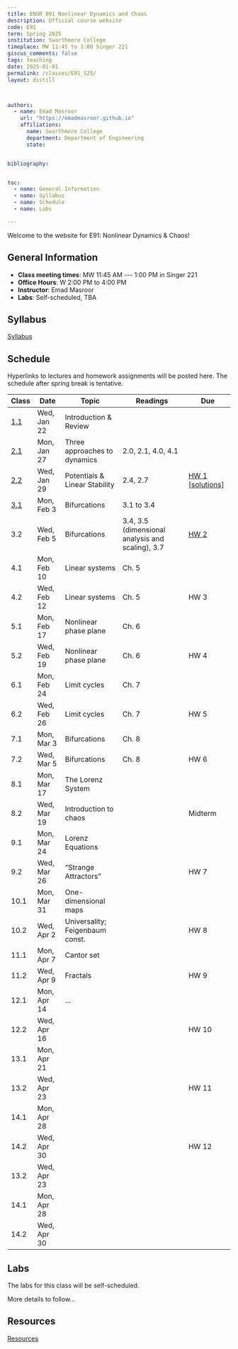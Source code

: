 ```yaml
---
title: ENGR 091 Nonlinear Dynamics and Chaos 
description: Official course website
code: E91
term: Spring 2025
institution: Swarthmore College
timeplace: MW 11:45 to 1:00 Singer 221
giscus_comments: false
tags: teaching 
date: 2025-01-01
permalink: /classes/E91_S25/
layout: distill



authors:
  - name: Emad Masroor
    url: "https://emadmasroor.github.io"
    affiliations:
      name: Swarthmore College
      department: Department of Engineering
      state: 


bibliography: 


toc:
  - name: General Information
  - name: Syllabus
  - name: Schedule
  - name: Labs

---
```


Welcome to the website for E91: Nonlinear Dynamics & Chaos!

## General Information

- **Class meeting times**: MW 11:45 AM --- 1:00 PM in Singer 221
- **Office Hours**: W 2:00 PM to 4:00 PM
- **Instructor**: Emad Masroor
- **Labs**: Self-scheduled, TBA 

## Syllabus

[Syllabus](E91-S25-Syllabus.pdf)

<object data="E91-S25-Syllabus.pdf" width="100%" height="750" type='application/pdf'></object>

## Schedule

Hyperlinks to lectures and homework assignments will be posted here. The schedule after spring break is tentative.

|   **Class**  |   **Date**     |   **Topic**                        |   **Readings**        |   **Due**  |
|--------------|----------------|------------------------------------|-----------------------|------------|
|   [1.1](Lecs/E91.S25.Lec1.pdf)        |   Wed, Jan 22  |   Introduction & Review            |                       |            |
|   [2.1](Lecs/E91.S25.Lec2.pdf)        |   Mon, Jan 27  |   Three approaches to dynamics     |   2.0, 2.1, 4.0, 4.1  |            |
|   [2.2](Lecs/E91.S25.Lec3.pdf)        |   Wed, Jan 29  |   Potentials & Linear Stability    |   2.4, 2.7            |   [HW 1](HW/HW1.pdf) [[solutions](HW/HW1Solutions.pdf)]     |
|   [3.1](Lecs/E91.S25.Lec4.pdf)        |   Mon, Feb 3   |   Bifurcations                     |   3.1 to 3.4               |            |
|   3.2        |   Wed, Feb 5   |   Bifurcations                     |   3.4, 3.5 (dimensional analysis and scaling), 3.7               |   [HW 2](HW/HW2.pdf)     |
|   4.1        |   Mon, Feb 10  |   Linear systems                   |   Ch. 5               |            |
|   4.2        |   Wed, Feb 12  |   Linear systems                   |   Ch. 5               |   HW 3     |
|   5.1        |   Mon, Feb 17  |   Nonlinear phase plane            |   Ch. 6               |            |
|   5.2        |   Wed, Feb 19  |   Nonlinear phase plane            |   Ch. 6               |   HW 4     |
|   6.1        |   Mon, Feb 24  |   Limit cycles                     |   Ch. 7               |            |
|   6.2        |   Wed, Feb 26  |   Limit cycles                     |   Ch. 7               |   HW 5     |
|   7.1        |   Mon, Mar 3   |   Bifurcations                     |   Ch. 8               |            |
|   7.2        |   Wed, Mar 5   |   Bifurcations                     |   Ch. 8               |   HW 6     |
|   8.1        |   Mon, Mar 17  |   The Lorenz System                |                       |            |
|   8.2        |   Wed, Mar 19  |   Introduction to chaos            |                       |   Midterm  |
|   9.1        |   Mon, Mar 24  |   Lorenz Equations                 |                       |            |
|   9.2        |   Wed, Mar 26  |   “Strange Attractors”             |                       |   HW 7     |
|   10.1       |   Mon, Mar 31  |   One-dimensional maps             |                       |            |
|   10.2       |   Wed, Apr 2   |   Universality; Feigenbaum const.  |                       |   HW 8     |
|   11.1       |   Mon, Apr 7   |   Cantor set                       |                       |            |
|   11.2       |   Wed, Apr 9   |   Fractals                         |                       |   HW 9     |
|   12.1       |   Mon, Apr 14  |   …                                |                       |            |
|   12.2       |   Wed, Apr 16  |                                    |                       |   HW 10    |
|   13.1       |   Mon, Apr 21  |                                    |                       |            |
|   13.2       |   Wed, Apr 23  |                                    |                       |   HW 11    |
|   14.1       |   Mon, Apr 28  |                                    |                       |            |
|   14.2       |   Wed, Apr 30  |                                    |                       |   HW 12    |
|   13.2       |   Wed, Apr 23  |                                    |                       |            |
|   14.1       |   Mon, Apr 28  |                                    |                       |            |
|   14.2       |   Wed, Apr 30  |                                    |                       |            |

## Labs

The labs for this class will be self-scheduled.

More details to follow...

## Resources

[Resources](Resources)


